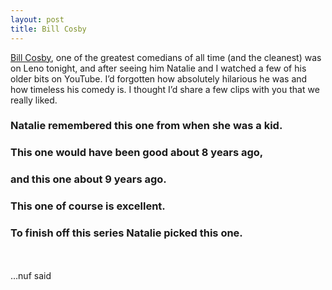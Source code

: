 ```yaml
---
layout: post
title: Bill Cosby
---
```


[Bill Cosby](http://en.wikipedia.org/wiki/Bill_Cosby), one of the
greatest comedians of all time (and the cleanest) was on Leno tonight,
and after seeing him Natalie and I watched a few of his older bits on
YouTube. I’d forgotten how absolutely hilarious he was and how timeless
his comedy is. I thought I’d share a few clips with you that we really
liked.

### Natalie remembered this one from when she was a kid.

### This one would have been good about 8 years ago,

### and this one about 9 years ago.

### This one of course is excellent.

### To finish off this series Natalie picked this one.

\
\
…nuf said
